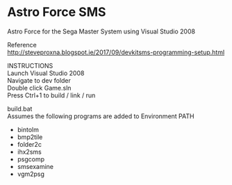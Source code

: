 # Astro Force SMS
Astro Force for the Sega Master System using Visual Studio 2008


Reference
<br />
http://steveproxna.blogspot.ie/2017/09/devkitsms-programming-setup.html


INSTRUCTIONS
<br />
Launch Visual Studio 2008
<br />
Navigate to dev folder
<br />
Double click Game.sln
<br />
Press Ctrl+1 to build / link / run


build.bat
<br />
Assumes the following programs are added to Environment PATH
* bintolm
* bmp2tile
* folder2c
* ihx2sms
* psgcomp
* smsexamine
* vgm2psg
